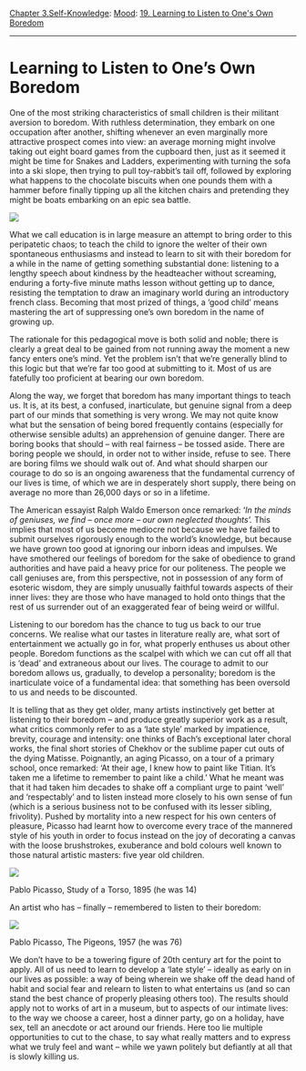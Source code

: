 [Chapter 3.Self-Knowledge](https://www.theschooloflife.com/thebookoflife/category/self-knowledge/): [Mood](https://www.theschooloflife.com/thebookoflife/category/self-knowledge/mood/): [19. Learning to Listen to One's Own Boredom](https://www.theschooloflife.com/thebookoflife/listening-to-own-boredom/)

* * *

# Learning to Listen to One’s Own Boredom

One of the most striking characteristics of small children is their militant aversion to boredom. With ruthless determination, they embark on one occupation after another, shifting whenever an even marginally more attractive prospect comes into view: an average morning might involve taking out eight board games from the cupboard then, just as it seemed it might be time for Snakes and Ladders, experimenting with turning the sofa into a ski slope, then trying to pull toy-rabbit’s tail off, followed by exploring what happens to the chocolate biscuits when one pounds them with a hammer before finally tipping up all the kitchen chairs and pretending they might be boats embarking on an epic sea battle.

![](https://www.theschooloflife.com/thebookoflife/wp-content/uploads/2019/05/%D0%9F%D0%BE%D0%BB%D1%8C_%D0%BD%D0%B0_%D0%BE%D1%81%D0%BB%D0%B5.jpg)

What we call education is in large measure an attempt to bring order to this peripatetic chaos; to teach the child to ignore the welter of their own spontaneous enthusiasms and instead to learn to sit with their boredom for a while in the name of getting something substantial done: listening to a lengthy speech about kindness by the headteacher without screaming, enduring a forty-five minute maths lesson without getting up to dance, resisting the temptation to draw an imaginary world during an introductory french class. Becoming that most prized of things, a ‘good child’ means mastering the art of suppressing one’s own boredom in the name of growing up.

The rationale for this pedagogical move is both solid and noble; there is clearly a great deal to be gained from not running away the moment a new fancy enters one’s mind. Yet the problem isn’t that we’re generally blind to this logic but that we’re far too good at submitting to it. Most of us are fatefully too proficient at bearing our own boredom.

Along the way, we forget that boredom has many important things to teach us. It is, at its best, a confused, inarticulate, but genuine signal from a deep part of our minds that something is very wrong. We may not quite know what but the sensation of being bored frequently contains (especially for otherwise sensible adults) an apprehension of genuine danger. There are boring books that should – with real fairness – be tossed aside. There are boring people we should, in order not to wither inside, refuse to see. There are boring films we should walk out of. And what should sharpen our courage to do so is an ongoing awareness that the fundamental currency of our lives is time, of which we are in desperately short supply, there being on average no more than 26,000 days or so in a lifetime.

The American essayist Ralph Waldo Emerson once remarked: ‘_In the minds of geniuses, we find – once more – our own neglected thoughts’._ This implies that most of us become mediocre not because we have failed to submit ourselves rigorously enough to the world’s knowledge, but because we have grown too good at ignoring our inborn ideas and impulses. We have smothered our feelings of boredom for the sake of obedience to grand authorities and have paid a heavy price for our politeness. The people we call geniuses are, from this perspective, not in possession of any form of esoteric wisdom, they are simply unusually faithful towards aspects of their inner lives: they are those who have managed to hold onto things that the rest of us surrender out of an exaggerated fear of being weird or willful.

Listening to our boredom has the chance to tug us back to our true concerns. We realise what our tastes in literature really are, what sort of entertainment we actually go in for, what properly enthuses us about other people. Boredom functions as the scalpel with which we can cut off all that is ‘dead’ and extraneous about our lives. The courage to admit to our boredom allows us, gradually, to develop a personality; boredom is the inarticulate voice of a fundamental idea: that something has been oversold to us and needs to be discounted.

It is telling that as they get older, many artists instinctively get better at listening to their boredom – and produce greatly superior work as a result, what critics commonly refer to as a ‘late style’ marked by impatience, brevity, courage and intensity: one thinks of Bach’s exceptional later choral works, the final short stories of Chekhov or the sublime paper cut outs of the dying Matisse. Poignantly, an aging Picasso, on a tour of a primary school, once remarked: ‘At their age, I knew how to paint like Titian. It’s taken me a lifetime to remember to paint like a child.’ What he meant was that it had taken him decades to shake off a compliant urge to paint ‘well’ and ‘respectably’ and to listen instead more closely to his own sense of fun (which is a serious business not to be confused with its lesser sibling, frivolity). Pushed by mortality into a new respect for his own centers of pleasure, Picasso had learnt how to overcome every trace of the mannered style of his youth in order to focus instead on the joy of decorating a canvas with the loose brushstrokes, exuberance and bold colours well known to those natural artistic masters: five year old children.

![](https://www.theschooloflife.com/thebookoflife/wp-content/uploads/2019/05/Study-of-a-Torso.jpg)

Pablo Picasso, Study of a Torso, 1895 (he was 14)

An artist who has – finally – remembered to listen to their boredom:

![](https://www.theschooloflife.com/thebookoflife/wp-content/uploads/2019/05/pasted-image-0.png)

Pablo Picasso, The Pigeons, 1957 (he was 76)

We don’t have to be a towering figure of 20th century art for the point to apply. All of us need to learn to develop a ‘late style’ – ideally as early on in our lives as possible: a way of being wherein we shake off the dead hand of habit and social fear and relearn to listen to what entertains us (and so can stand the best chance of properly pleasing others too). The results should apply not to works of art in a museum, but to aspects of our intimate lives: to the way we choose a career, host a dinner party, go on a holiday, have sex, tell an anecdote or act around our friends. Here too lie multiple opportunities to cut to the chase, to say what really matters and to express what we truly feel and want – while we yawn politely but defiantly at all that is slowly killing us.
